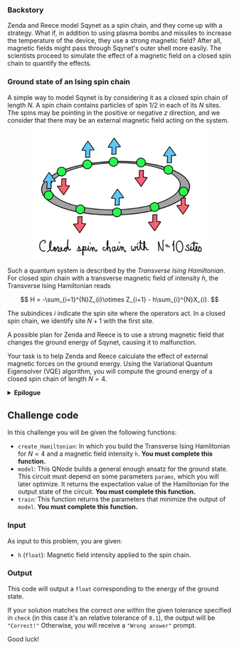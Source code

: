 ### Backstory

Zenda and Reece model Sqynet as a spin chain, and they come up with a strategy. What if, in addition to using plasma bombs and missiles to increase the temperature of the device, they use a strong magnetic field? After all, magnetic fields might pass through Sqynet's outer shell more easily. The scientists proceed to simulate the effect of a magnetic field on a closed spin chain to quantify the effects. 

### Ground state of an Ising spin chain

A simple way to model Sqynet is by considering it as a closed spin chain of length $N$. A spin chain contains particles of spin $1/2$ in each of its $N$ sites. The spins may be pointing in the positive or negative $z$ direction, and we consider that there may be an external magnetic field acting on the system.  

<p align="center">
<img src="./images/spaceship_4.png" alt="drawing" width="400"/>
</p>

Such a quantum system is described by the *Transverse Ising Hamiltonian*. For closed spin chain with a transverse magnetic field of intensity $h$, the Transverse Ising Hamiltonian reads

$$
H = -\sum_{i=1}^{N}Z_{i}\otimes Z_{i+1} - h\sum_{i}^{N}X_{i}.
$$

The subindices $i$ indicate the spin site  where the operators act. In a closed spin chain, we identify site $N+1$ with the first site. 

A possible plan for Zenda and Reece is to use a strong magnetic field that changes the ground energy of Sqynet, causing it to malfunction. 

Your task is to help Zenda and Reece calculate the effect of external magnetic forces on the ground energy. Using the Variational Quantum Eigensolver (VQE) algorithm, you will compute the ground energy of a closed spin chain of length $N=4$. 

<details><summary><b>Epilogue</b></summary>

Zenda and Reece fire their powerful magnetic field, missiles, and bombs into the tangle of spins that is Sqynet. As its wavefunction starts to collapse, reality around them shimmers and shifts, and they are enveloped in the purple smoke characteristic of the Oracle World Transform.

The smoke clears. The Bloch clock is ticking; they are late for their weekly brainstorming session at Trine's Designs. Trine is fussing excitedly with the new coffee machine. The network is patchy. Zenda and Reece smile at each other. There are far worse things, they realize, than business as usual.

</details>

## Challenge code

In this challenge you will be given the following functions: 
- `create_Hamiltonian`: In which you build the Transverse Ising Hamiltonian for $N=4$ and a magnetic field intensity `h`. **You must complete this function.**
- `model`: This QNode builds a general enough ansatz for the ground state. This circuit must depend on some parameters `params`, which you will later optimize. It returns the expectation value of the Hamiltonian for the output state of the circuit. **You must complete this function.**
- `train`: This function returns the parameters that minimize the output of `model`. **You must complete this function.**

### Input

As input to this problem, you are given:

- `h` (`float`): Magnetic field intensity applied to the spin chain.
 
### Output

This code will output a `float` corresponding to the energy of the ground state.

If your solution matches the correct one within the given tolerance specified in `check` (in this case it's an relative tolerance of `0.1`), the output will be `"Correct!"` Otherwise, you will receive a `"Wrong answer"` prompt.

Good luck!
